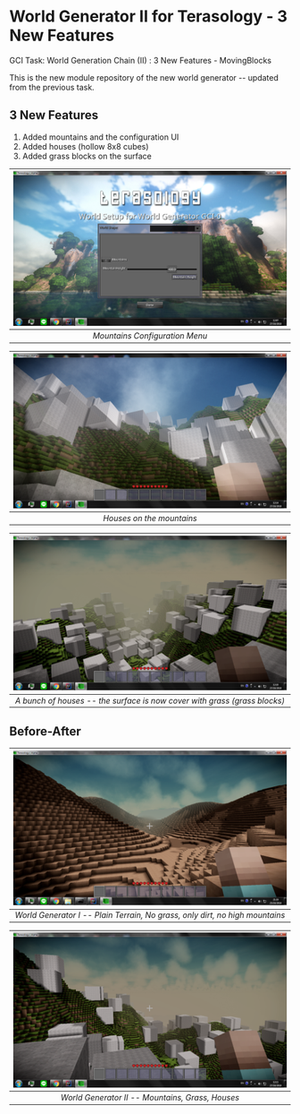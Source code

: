 # World Generator II for Terasology - 3 New Features

GCI Task: World Generation Chain (II) : 3 New Features - MovingBlocks

This is the new module repository of the new world generator -- updated from the previous task.

## 3 New Features

1. Added mountains and the configuration UI
2. Added houses (hollow 8x8 cubes)
3. Added grass blocks on the surface 

| ![MountainsConfig.png](https://github.com/PutawanDE/WorldGeneratorGCI/blob/Screenshots/Images/MountainsConfig.png) | 
|:--:| 
| *Mountains Configuration Menu* |

| ![Houses_Mountains4.png](https://github.com/PutawanDE/WorldGeneratorGCI/blob/Screenshots/Images/Houses_Mountains4.png) | 
|:--:| 
| *Houses on the mountains* |

| ![Houses1.png](https://github.com/PutawanDE/WorldGeneratorGCI/blob/Screenshots/Images/Houses1.png) | 
|:--:| 
| *A bunch of houses -- the surface is now cover with grass (grass blocks)* |

## Before-After

| ![WorldGenI-Before.png](https://github.com/PutawanDE/WorldGeneratorGCI/blob/Screenshots/Images/WorldGenI-Before.png) | 
|:--:| 
| *World Generator I -- Plain Terrain, No grass, only dirt, no high mountains* |

| ![Houses_Mountains1.png](https://github.com/PutawanDE/WorldGeneratorGCI/blob/Screenshots/Images/Houses_Mountains1.png) | 
|:--:| 
| *World Generator II -- Mountains, Grass, Houses* |
